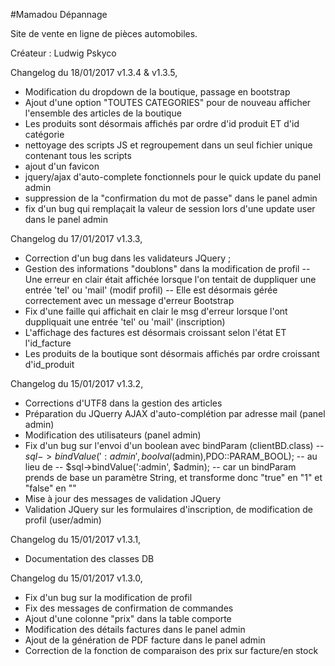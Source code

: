 #Mamadou Dépannage

Site de vente en ligne de pièces automobiles.

Créateur : Ludwig Pskyco

Changelog du 18/01/2017 v1.3.4 & v1.3.5,
- Modification du dropdown de la boutique, passage en bootstrap
- Ajout d'une option "TOUTES CATEGORIES" pour de nouveau afficher l'ensemble des articles de la boutique
- Les produits sont désormais affichés par ordre d'id produit ET d'id catégorie
- nettoyage des scripts JS et regroupement dans un seul fichier unique contenant tous les scripts
- ajout d'un favicon
- jquery/ajax d'auto-complete fonctionnels pour le quick update du panel admin
- suppression de la "confirmation du mot de passe" dans le panel admin
- fix d'un bug qui remplaçait la valeur de session lors d'une update user dans le panel admin

Changelog du 17/01/2017 v1.3.3,
- Correction d'un bug dans les validateurs JQuery ;
- Gestion des informations "doublons" dans la modification de profil
-- Une erreur en clair était affichée lorsque l'on tentait de duppliquer une entrée 'tel' ou 'mail' (modif profil)
-- Elle est désormais gérée correctement avec un message d'erreur Bootstrap
- Fix d'une faille qui affichait en clair le msg d'erreur lorsque l'ont duppliquait une entrée 'tel' ou 'mail' (inscription)
- L'affichage des factures est désormais croissant selon l'état ET l'id_facture
- Les produits de la boutique sont désormais affichés par ordre croissant d'id_produit

Changelog du 15/01/2017 v1.3.2,
- Corrections d'UTF8 dans la gestion des articles
- Préparation du JQuerry AJAX d'auto-complétion par adresse mail (panel admin)
- Modification des utilisateurs (panel admin)
- Fix d'un bug sur l'envoi d'un boolean avec bindParam (clientBD.class)
-- $sql->bindValue(':admin', boolval($admin),PDO::PARAM_BOOL);
-- au lieu de
-- $sql->bindValue(':admin', $admin);
-- car un bindParam prends de base un paramètre String, et transforme donc "true" en "1" et "false" en ""
- Mise à jour des messages de validation JQuery
- Validation JQuery sur les formulaires d'inscription, de modification de profil (user/admin)

Changelog du 15/01/2017 v1.3.1,
- Documentation des classes DB

Changelog du 15/01/2017 v1.3.0,

- Fix d'un bug sur la modification de profil
- Fix des messages de confirmation de commandes
- Ajout d'une colonne "prix" dans la table comporte
- Modification des détails factures dans le panel admin
- Ajout de la génération de PDF facture dans le panel admin
- Correction de la fonction de comparaison des prix sur facture/en stock
